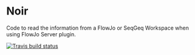 # Noir
Code to read the information from a FlowJo or SeqGeq Workspace when using FlowJo Server plugin.

<!-- badges: start -->
  [![Travis build status](https://travis-ci.com/jluthy/Noir.svg?token=ADDwHsHjuuf7ox2xCGzF&branch=master)](https://travis-ci.org/jluthy/Noir)
  <!-- badges: end -->

